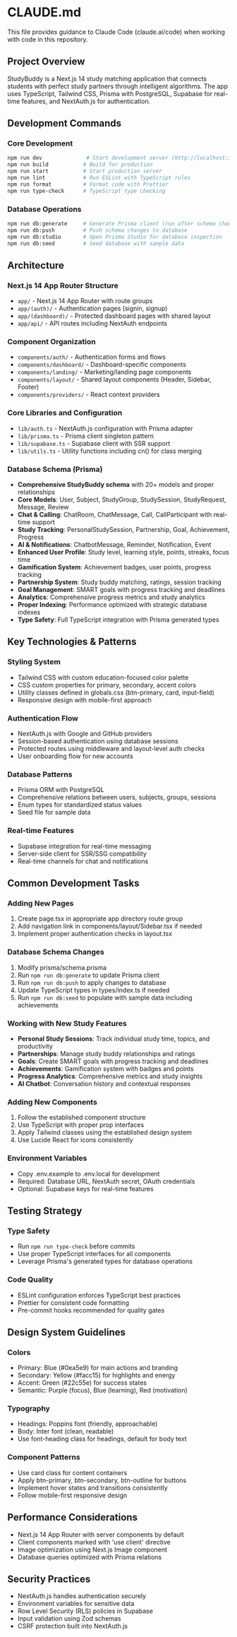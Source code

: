 # CLAUDE.md

This file provides guidance to Claude Code (claude.ai/code) when working with code in this repository.

## Project Overview

StudyBuddy is a Next.js 14 study matching application that connects students with perfect study partners through intelligent algorithms. The app uses TypeScript, Tailwind CSS, Prisma with PostgreSQL, Supabase for real-time features, and NextAuth.js for authentication.

## Development Commands

### Core Development
```bash
npm run dev              # Start development server (http://localhost:3000)
npm run build           # Build for production
npm run start           # Start production server
npm run lint            # Run ESLint with TypeScript rules
npm run format          # Format code with Prettier
npm run type-check      # TypeScript type checking
```

### Database Operations
```bash
npm run db:generate     # Generate Prisma client (run after schema changes)
npm run db:push         # Push schema changes to database
npm run db:studio       # Open Prisma Studio for database inspection
npm run db:seed         # Seed database with sample data
```

## Architecture

### Next.js 14 App Router Structure
- `app/` - Next.js 14 App Router with route groups
- `app/(auth)/` - Authentication pages (signin, signup)
- `app/(dashboard)/` - Protected dashboard pages with shared layout
- `app/api/` - API routes including NextAuth endpoints

### Component Organization
- `components/auth/` - Authentication forms and flows
- `components/dashboard/` - Dashboard-specific components
- `components/landing/` - Marketing/landing page components
- `components/layout/` - Shared layout components (Header, Sidebar, Footer)
- `components/providers/` - React context providers

### Core Libraries and Configuration
- `lib/auth.ts` - NextAuth.js configuration with Prisma adapter
- `lib/prisma.ts` - Prisma client singleton pattern
- `lib/supabase.ts` - Supabase client with SSR support
- `lib/utils.ts` - Utility functions including cn() for class merging

### Database Schema (Prisma)
- **Comprehensive StudyBuddy schema** with 20+ models and proper relationships
- **Core Models**: User, Subject, StudyGroup, StudySession, StudyRequest, Message, Review
- **Chat & Calling**: ChatRoom, ChatMessage, Call, CallParticipant with real-time support
- **Study Tracking**: PersonalStudySession, Partnership, Goal, Achievement, Progress
- **AI & Notifications**: ChatbotMessage, Reminder, Notification, Event
- **Enhanced User Profile**: Study level, learning style, points, streaks, focus time
- **Gamification System**: Achievement badges, user points, progress tracking
- **Partnership System**: Study buddy matching, ratings, session tracking
- **Goal Management**: SMART goals with progress tracking and deadlines
- **Analytics**: Comprehensive progress metrics and study analytics
- **Proper Indexing**: Performance optimized with strategic database indexes
- **Type Safety**: Full TypeScript integration with Prisma generated types

## Key Technologies & Patterns

### Styling System
- Tailwind CSS with custom education-focused color palette
- CSS custom properties for primary, secondary, accent colors
- Utility classes defined in globals.css (btn-primary, card, input-field)
- Responsive design with mobile-first approach

### Authentication Flow
- NextAuth.js with Google and GitHub providers
- Session-based authentication using database sessions
- Protected routes using middleware and layout-level auth checks
- User onboarding flow for new accounts

### Database Patterns
- Prisma ORM with PostgreSQL
- Comprehensive relations between users, subjects, groups, sessions
- Enum types for standardized status values
- Seed file for sample data

### Real-time Features
- Supabase integration for real-time messaging
- Server-side client for SSR/SSG compatibility
- Real-time channels for chat and notifications

## Common Development Tasks

### Adding New Pages
1. Create page.tsx in appropriate app directory route group
2. Add navigation link in components/layout/Sidebar.tsx if needed
3. Implement proper authentication checks in layout.tsx

### Database Schema Changes
1. Modify prisma/schema.prisma
2. Run `npm run db:generate` to update Prisma client
3. Run `npm run db:push` to apply changes to database
4. Update TypeScript types in types/index.ts if needed
5. Run `npm run db:seed` to populate with sample data including achievements

### Working with New Study Features
- **Personal Study Sessions**: Track individual study time, topics, and productivity
- **Partnerships**: Manage study buddy relationships and ratings
- **Goals**: Create SMART goals with progress tracking and deadlines
- **Achievements**: Gamification system with badges and points
- **Progress Analytics**: Comprehensive metrics and study insights
- **AI Chatbot**: Conversation history and contextual responses

### Adding New Components
1. Follow the established component structure
2. Use TypeScript with proper prop interfaces
3. Apply Tailwind classes using the established design system
4. Use Lucide React for icons consistently

### Environment Variables
- Copy .env.example to .env.local for development
- Required: Database URL, NextAuth secret, OAuth credentials
- Optional: Supabase keys for real-time features

## Testing Strategy

### Type Safety
- Run `npm run type-check` before commits
- Use proper TypeScript interfaces for all components
- Leverage Prisma's generated types for database operations

### Code Quality
- ESLint configuration enforces TypeScript best practices
- Prettier for consistent code formatting
- Pre-commit hooks recommended for quality gates

## Design System Guidelines

### Colors
- Primary: Blue (#0ea5e9) for main actions and branding
- Secondary: Yellow (#facc15) for highlights and energy
- Accent: Green (#22c55e) for success states
- Semantic: Purple (focus), Blue (learning), Red (motivation)

### Typography
- Headings: Poppins font (friendly, approachable)
- Body: Inter font (clean, readable)
- Use font-heading class for headings, default for body text

### Component Patterns
- Use card class for content containers
- Apply btn-primary, btn-secondary, btn-outline for buttons
- Implement hover states and transitions consistently
- Follow mobile-first responsive design

## Performance Considerations

- Next.js 14 App Router with server components by default
- Client components marked with 'use client' directive
- Image optimization using Next.js Image component
- Database queries optimized with Prisma relations

## Security Practices

- NextAuth.js handles authentication securely
- Environment variables for sensitive data
- Row Level Security (RLS) policies in Supabase
- Input validation using Zod schemas
- CSRF protection built into NextAuth.js